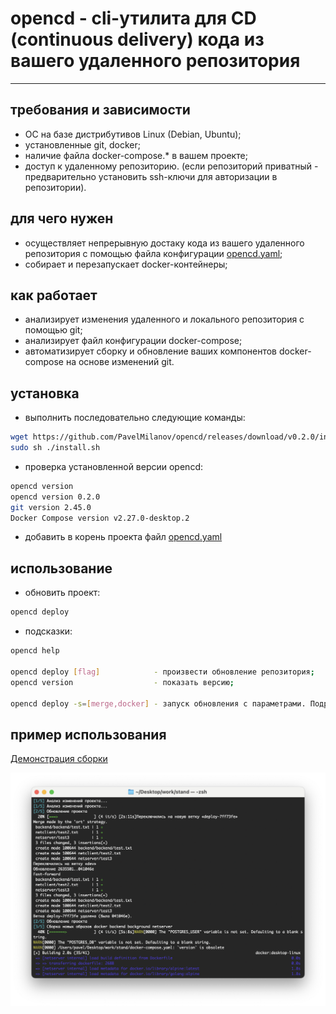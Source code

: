 # **opencd** - cli-утилита для CD (continuous delivery) кода из вашего удаленного репозитория

___

## требования и зависимости

- ОС на базе дистрибутивов Linux (Debian, Ubuntu);
- установленные git, docker;
- наличие файла docker-compose.* в вашем проекте;
- доступ к удаленному репозиторию. (если репозиторий приватный - предварительно установить ssh-ключи для авторизации в репозитории).

## для чего нужен

- осуществляет непрерывную достаку кода из вашего удаленного репозитория с помощью файла конфигурации [opencd.yaml](opencd.yaml.template);
- собирает и перезапускает docker-контейнеры;

## как работает

- анализирует изменения удаленного и локального репозитория с помощью git;
- анализирует файл конфигурации docker-compose;
- автоматизирует сборку и обновление ваших компонентов docker-compose на основе изменений git.

## установка

- выполнить последовательно следующие команды:

```bash
wget https://github.com/PavelMilanov/opencd/releases/download/v0.2.0/install.sh
sudo sh ./install.sh
```

- проверка установленной версии opencd:

```bash
opencd version
opencd version 0.2.0
git version 2.45.0
Docker Compose version v2.27.0-desktop.2
```

- добавить в корень проекта файл [opencd.yaml](opencd.yaml.template)

## использование

- обновить проект:

```bash
opencd deploy
```

- подсказки:

```bash
opencd help

opencd deploy [flag]            - произвести обновление репозитория;
opencd version                  - показать версию;

opencd deploy -s=[merge,docker] - запуск обновления с параметрами. Подробнее - opencd deploy -h.

```

## пример использования

[Демонстрация сборки](https://youtu.be/uPUxsMTAxRU)

![Демонстрация сборки](docs/deploy.png)
